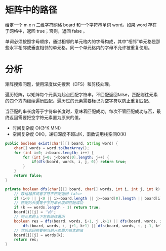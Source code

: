 
# 矩阵中的路径

给定一个 m x n 二维字符网格 board 和一个字符串单词 word。如果 word 存在于网格中，返回 true；否则，返回 false 。

单词必须按照字母顺序，通过相邻的单元格内的字母构成，其中“相邻”单元格是那些水平相邻或垂直相邻的单元格。同一个单元格内的字母不允许被重复使用。

# 分析

矩阵搜索问题，使用深度优先搜索（DFS）和剪枝处理。

遍历矩阵，以矩阵每个元素为起点匹配字符串，不匹配返回false，匹配则往元素的四个方向继续遍历匹配，遍历过的元素需要标记为空字符以防止重复匹配。

当匹配的串长度等于字符串长度时，意味着匹配成功。每次不管匹配成功与否，最终返回需要把空字符元素置为原来的值。

- 时间复杂度 O(\(3^K MN\))
- 空间复杂度 O(K)，递归深度不超过K，函数调用栈空间O(K)

```java
public boolean exist(char[][] board, String word) {
    char[] words = word.toCharArray();
    for (int i=0; i<board.length; i++) {
        for (int j=0; j<board[0].length; j++) {
            if(dfs(board, words, i, j, 0)) return true;
        }
    }
    return false;
}

private boolean dfs(char[][] board, char[] words, int i, int j, int k) {
    // 数组越界或者字符不匹配返回 false
    if (i<0 || j<0 || i>=board.length || j>=board[0].length || board[i][j]!=words[k]) return false;
    // 匹配的长度等于字符串长度即匹配成功
    if (k == words.length - 1) return true;
    board[i][j] = '\0';
    // 向元素的上下左右继续遍历
    boolean res = dfs(board, words, i+1, j ,k+1) || dfs(board, words, i-1, j, k+1) || 
        dfs(board, words, i, j+1, k+1) || dfs(board, words, i, j-1, k+1);
    // 然后返回前要把当前元素置为原本的值
    board[i][j] = words[k];
    return res;
}
```
